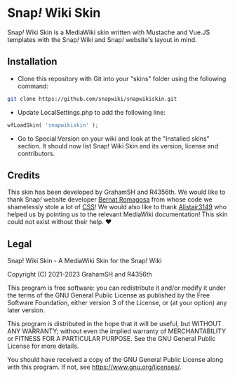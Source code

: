 # Snap<i>!</i> Wiki Skin

Snap<i>!</i> Wiki Skin is a MediaWiki skin written with Mustache and Vue.JS templates with the Snap<i>!</i> Wiki and Snap<i>!</i> website's layout in mind.

## Installation

- Clone this repository with Git into your "skins" folder using the following command:

```Bash
git clone https://github.com/snapwiki/snapwikiskin.git
```

- Update LocalSettings.php to add the following line:

```PHP
wfLoadSkin( 'snapwikiskin' );
```

- Go to Special:Version on your wiki and look at the "Installed skins" section. It should now list Snap! Wiki Skin and its version, license and contributors.

## Credits

This skin has been developed by GrahamSH and R4356th. We would like to thank Snap<i>!</i> website developer <a href="https://github.com/bromagosa">Bernat Romagosa</a> from whose code we shamelessly stole a lot of <a href="https://github.com/snap-cloud/SnapSite/tree/master/static/style">CSS</a>! We would also like to thank <a href="https://github.com/alistair3149">Alistair3149</a> who helped us by pointing us to the relevant MediaWiki documentation! This skin could not exist without their help. :heart:

## Legal

Snap! Wiki Skin - A MediaWiki Skin for the Snap! Wiki

Copyright (C) 2021-2023 GrahamSH and R4356th

This program is free software: you can redistribute it and/or modify it under the terms of the GNU General Public License as published by the Free Software Foundation, either version 3 of the License, or (at your option) any later version.

This program is distributed in the hope that it will be useful, but WITHOUT ANY WARRANTY; without even the implied warranty of MERCHANTABILITY or FITNESS FOR A PARTICULAR PURPOSE. See the GNU General Public License for more details.

You should have received a copy of the GNU General Public License along with this program. If not, see https://www.gnu.org/licenses/.
